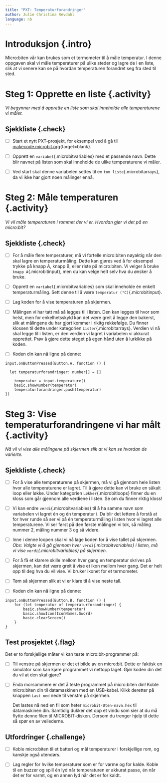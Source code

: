 ```yaml
---
title: "PXT: Temperaturforandringer"
author: Julie Christina Revdahl
language: nb
---
```



# Introduksjon {.intro}

Micro:biten vår kan brukes som et termometer til å måle temperatur. I denne
oppgaven skal vi måle temperaturer på ulike steder og lagre de i en liste, slik
at vi senere kan se på hvordan temperaturen forandret seg fra sted til sted.


# Steg 1: Opprette en liste {.activity}

*Vi begynner med å opprette en liste som skal inneholde alle temperaturene vi
måler.*

## Sjekkliste {.check}

- [ ] Start et nytt PXT-prosjekt, for eksempel ved å gå til
  [makecode.microbit.org](https://makecode.microbit.org/?lang=no){target=blank}.

- [ ] Opprett en `variabel`{.microbitvariables} med et passende navn. Dette blir navnet på listen som
skal inneholde de ulike temperaturene vi måler.

- [ ] Ved start skal denne variabelen settes til en `tom liste`{.microbitarrays}, da vi ikke har
gjort noen målinger ennå.


# Steg 2: Måle temperaturen {.activity}

*Vi vil måle temperaturen i rommet der vi er. Hvordan gjør vi det på en
 micro:bit?*

## Sjekkliste {.check}

- [ ] For å måle flere temperaturer, må vi fortelle micro:biten nøyaktig når
den skal lagre en temperaturmåling. Dette kan gjøres ved å for eksempel trykke
på knapp A, knapp B, eller riste på micro:biten. Vi velger å bruke `knapp A`{.microbitinput},
men du kan velge helt selv hva du ønsker å bruke.

- [ ] Opprett en `variabel`{.microbitvariables} som skal inneholde én enkelt
temperaturmåling. Sett denne til å være `temperatur (°C)`{.microbitinput}.

- [ ] Lag koden for å vise temperaturen på skjermen.

- [ ] Målingen vi har tatt må så legges til i listen. Den kan legges til hvor
som helst, men for enkelhetsskyld kan det være greit å legge den bakerst, slik
at målingene du har gjort kommer i rikitg rekkefølge. Du finner klossen til dette
under kategorien `Lister`{.microbitarrays}. Verdien vi nå skal legge til i listen,
er den verdien vi lagret i variabelen vi akkurat opprettet. Prøv å gjøre dette
steget på egen hånd uten å lurkikke på koden.

- [ ] Koden din kan nå ligne på denne:
```microbit
input.onButtonPressed(Button.A, function () {

  let temperaturforandringer: number[] = []

    temperatur = input.temperature()
    basic.showNumber(temperatur)
    temperaturforandringer.push(temperatur)
})
```


# Steg 3: Vise temperaturforandringene vi har målt {.activity}

*Nå vil vi vise alle målingene på skjermen slik at vi kan se hvordan de varierte.*

## Sjekkliste {.check}

- [ ] For å vise alle temperaturene på skjermen, må vi gå gjennom hele listen
hvor alle temperaturene er lagret. Til å gjøre dette kan vi bruke en såkalt
loop eller løkke. Under kategorien `Løkker`{.microbitloops} finner du en kloss
som går gjennom alle verdiene i listen. Se om du finner riktig kloss!

- [ ] Vi kan endre `verdi`{.microbitvariables} til å ha samme navn som variabelen
vi lagret én og én temperatur i. Da blir det lettere å forstå at for hver runde
så ser vi på én temperaturmåling i listen hvor vi lagret alle temperaturene. Vi
ser først på den første målingen vi tok, så måling nummer 2, måling nummer 3 og
så videre.

- [ ] Inne i denne loopen skal vi nå lage koden for å vise tallet på skjermen.
*Obs: Valgte vi å gå gjennom hver `verdi`{.microbitvariables} i listen, må vi vise
`verdi`{.microbitvariables} på skjermen.*

- [ ] For å få et klarere skille mellom hver gang en temperatur skrives på
skjermen, kan det være greit å vise et ikon mellom hver gang. Det er helt opp til
deg hva du vil vise. Vi bruker ikonet for et termometer.

- [ ] Tøm så skjermen slik at vi er klare til å vise neste tall.

- [ ] Koden din kan nå ligne på denne:
```microbit
input.onButtonPressed(Button.B, function () {
    for (let temperatur of temperaturforandringer) {
        basic.showNumber(temperatur)
        basic.showIcon(IconNames.Sword)
        basic.clearScreen()
    }
}
```


## Test prosjektet {.flag}

  Det er to forskjellige måter vi kan teste micro:bit-programmer på:

  - [ ] Til venstre på skjermen er det et bilde av en micro:bit. Dette er faktisk
    en simulator som kan kjøre programmet vi nettopp laget. Gjør koden din det
    du vil at den skal gjøre?

  - [ ] Enda morsommere er det å teste programmet på micro:biten din! Koble
    micro:biten din til datamaskinen med en USB-kabel. Klikk deretter på knappen
    `Last ned` nede til venstre på skjermen.

    Det lastes nå ned en fil som heter `microbit-Uten-navn.hex` til datamaskinen
    din. Samtidig dukker det opp et vindu som sier at du må flytte denne filen til
    MICROBIT-disken. Dersom du trenger hjelp til dette så spør en av veilederne.

## Utfordringer {.challenge}

- [ ] Koble micro:biten til et batteri og mål temperaturer i forskjellige rom,
og kanskje også utendørs.

- [ ] Lag regler for hvilke temperaturer som er for varme og for kalde. Koble til
en buzzer og spill én lyd når temperaturen er akkurat passe, én når det er for
varmt, og en annen lyd når det er for kaldt.
